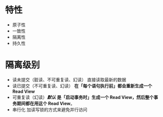 # 特性
- 原子性
- 一致性
- 隔离性
- 持久性
# 隔离级别
- 读未提交（脏读、不可重复读、幻读）
	直接读取最新的数据
- 读已提交（不可重复读、幻读）
	**在「每个语句执行前」都会重新生成一个 Read View**
- 可重复读（幻读）***默认*** 
	**是「启动事务时」生成一个 Read View，然后整个事务期间都在用这个 Read View**。
- 串行化
	加读写锁的方式来避免并行访问